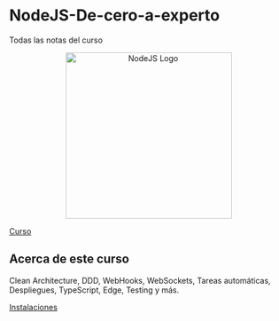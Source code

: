 # NodeJS-De-cero-a-experto
Todas las notas del curso

<p align="center">
  <a href="https://nodejs.org/en" target="blank"><img src="https://user-images.githubusercontent.com/3438503/260495760-ca5d8c24-b382-43d9-8fbe-d905b4b208f0.png" width="300" alt="NodeJS Logo" /></a>
</p>

[Curso](https://www.udemy.com/course/nodejs-de-cero-a-experto)

## Acerca de este curso
Clean Architecture, DDD, WebHooks, WebSockets, Tareas automáticas, Despliegues, TypeScript, Edge, Testing y más.


[Instalaciones](./INSTALACIONES.md)

